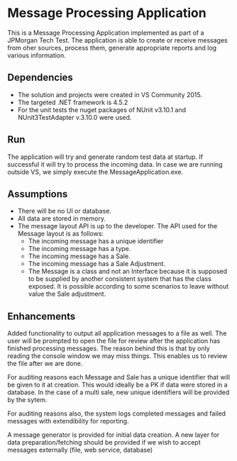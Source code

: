 # Message Processing Application

This is a Message Processing Application implemented as part of a JPMorgan Tech Test.
The application is able to create or receive messages from oher sources, process them, generate appropriate reports and log various information.

## Dependencies
- The solution and projects were created in VS Community 2015.
- The targeted .NET framework is 4.5.2
- For the unit tests the nuget packages of NUnit v3.10.1 and NUnit3TestAdapter v.3.10.0 were used.

## Run
The application will try and generate random test data at startup. If successful it will try to process the incoming data. In case we are running outside VS, we simply execute the MessageApplication.exe.

## Assumptions
- There will be no UI or database.
- All data are stored in memory.
- The message layout API is up to the developer. The API used for the Message layout is as follows:
  - The incoming message has a unique identifier
  - The incoming message has a type.
  - The incoming message has a Sale.
  - The incoming message has a Sale Adjustment.
  - The Message is a class and not an Interface because it is supposed to be supplied by another consistent system that has the class exposed.
It is possible according to some scenarios to leave without value the Sale adjustment.


## Enhancements
Added functionality to output all application messages to a file as well. The user will be prompted to open the file for review after the application has finished processing messages. The reason behind this is that by only reading the console window we may miss things. This enables us to review the file after we are done.

For auditing reasons each Message and Sale has a unique identifier that will be given to it at creation. This would ideally be a PK if data were stored in a database. In the case of a multi sale, new unique identifiers will be provided by the sytem.

For auditing reasons also, the system logs completed messages and failed messages with extendibility for reporting.

A message generator is provided for initial data creation. A new layer for data preparation/fetching should be provided if we wish to accept messages externally (file, web service, database)

